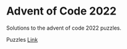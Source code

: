 # Advent of Code 2022

Solutions to the advent of code 2022 puzzles.

Puzzles [Link](https://adventofcode.com/2022)
